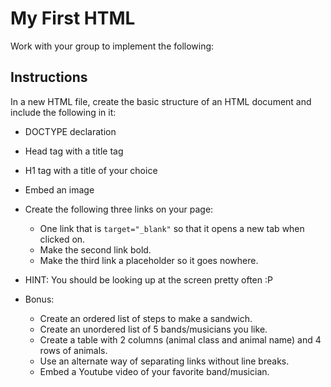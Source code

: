 # My First HTML

Work with your group to implement the following:

## Instructions

 In a new HTML file, create the basic structure of an HTML document and include the following in it:

* DOCTYPE declaration
* Head tag with a title tag
* H1 tag with a title of your choice
* Embed an image
* Create the following three links on your page:
  * One link that is `target="_blank"` so that it opens a new tab when clicked on.
  * Make the second link bold.
  * Make the third link a placeholder so it goes nowhere.

* HINT: You should be looking up at the screen pretty often :P

* Bonus:
  * Create an ordered list of steps to make a sandwich.
  * Create an unordered list of 5 bands/musicians you like.
  * Create a table with 2 columns (animal class and animal name) and 4 rows of animals.
  * Use an alternate way of separating links without line breaks.
  * Embed a Youtube video of your favorite band/musician.
